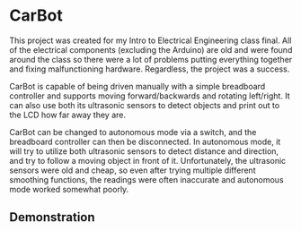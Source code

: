 # CarBot


This project was created for my Intro to Electrical Engineering class final. All of the electrical components (excluding the Arduino) are old and were found around the class so there were a lot of problems putting everything together and fixing malfunctioning hardware. Regardless, the project was a success. 


CarBot is capable of being driven manually with a simple breadboard controller and supports moving forward/backwards and rotating left/right. It can also use both its ultrasonic sensors to detect objects and print out to the LCD how far away they are. 


CarBot can be changed to autonomous mode via a switch, and the breadboard controller can then be disconnected. In autonomous mode, it will try to utilize both ultrasonic sensors to detect distance and direction, and try to follow a moving object in front of it. Unfortunately, the ultrasonic sensors were old and cheap, so even after trying multiple different smoothing functions, the readings were often inaccurate and autonomous mode worked somewhat poorly.


## Demonstration




